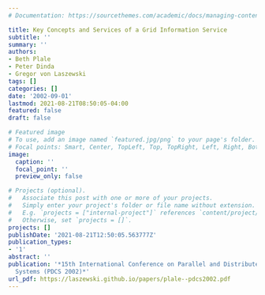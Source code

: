 ```yaml
---
# Documentation: https://sourcethemes.com/academic/docs/managing-content/

title: Key Concepts and Services of a Grid Information Service
subtitle: ''
summary: ''
authors:
- Beth Plale
- Peter Dinda
- Gregor von Laszewski
tags: []
categories: []
date: '2002-09-01'
lastmod: 2021-08-21T08:50:05-04:00
featured: false
draft: false

# Featured image
# To use, add an image named `featured.jpg/png` to your page's folder.
# Focal points: Smart, Center, TopLeft, Top, TopRight, Left, Right, BottomLeft, Bottom, BottomRight.
image:
  caption: ''
  focal_point: ''
  preview_only: false

# Projects (optional).
#   Associate this post with one or more of your projects.
#   Simply enter your project's folder or file name without extension.
#   E.g. `projects = ["internal-project"]` references `content/project/deep-learning/index.md`.
#   Otherwise, set `projects = []`.
projects: []
publishDate: '2021-08-21T12:50:05.563777Z'
publication_types:
- '1'
abstract: ''
publication: '*15th International Conference on Parallel and Distributed Computing
  Systems (PDCS 2002)*'
url_pdf: https://laszewski.github.io/papers/plale--pdcs2002.pdf
---
```

